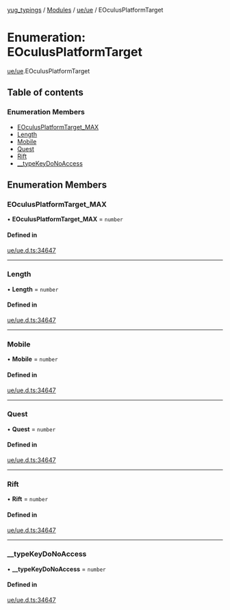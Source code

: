 [yug_typings](../README.md) / [Modules](../modules.md) / [ue/ue](../modules/ue_ue.md) / EOculusPlatformTarget

# Enumeration: EOculusPlatformTarget

[ue/ue](../modules/ue_ue.md).EOculusPlatformTarget

## Table of contents

### Enumeration Members

- [EOculusPlatformTarget\_MAX](ue_ue.EOculusPlatformTarget.md#eoculusplatformtarget_max)
- [Length](ue_ue.EOculusPlatformTarget.md#length)
- [Mobile](ue_ue.EOculusPlatformTarget.md#mobile)
- [Quest](ue_ue.EOculusPlatformTarget.md#quest)
- [Rift](ue_ue.EOculusPlatformTarget.md#rift)
- [\_\_typeKeyDoNoAccess](ue_ue.EOculusPlatformTarget.md#__typekeydonoaccess)

## Enumeration Members

### EOculusPlatformTarget\_MAX

• **EOculusPlatformTarget\_MAX** = `number`

#### Defined in

[ue/ue.d.ts:34647](https://github.com/YugMetaverse/yug_typings/blob/b7d9b19/ue/ue.d.ts#L34647)

___

### Length

• **Length** = `number`

#### Defined in

[ue/ue.d.ts:34647](https://github.com/YugMetaverse/yug_typings/blob/b7d9b19/ue/ue.d.ts#L34647)

___

### Mobile

• **Mobile** = `number`

#### Defined in

[ue/ue.d.ts:34647](https://github.com/YugMetaverse/yug_typings/blob/b7d9b19/ue/ue.d.ts#L34647)

___

### Quest

• **Quest** = `number`

#### Defined in

[ue/ue.d.ts:34647](https://github.com/YugMetaverse/yug_typings/blob/b7d9b19/ue/ue.d.ts#L34647)

___

### Rift

• **Rift** = `number`

#### Defined in

[ue/ue.d.ts:34647](https://github.com/YugMetaverse/yug_typings/blob/b7d9b19/ue/ue.d.ts#L34647)

___

### \_\_typeKeyDoNoAccess

• **\_\_typeKeyDoNoAccess** = `number`

#### Defined in

[ue/ue.d.ts:34647](https://github.com/YugMetaverse/yug_typings/blob/b7d9b19/ue/ue.d.ts#L34647)
